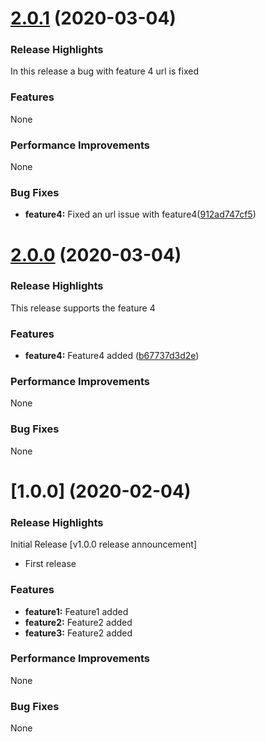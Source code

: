 <a name="2.0.1"></a>
# [2.0.1](https://github.com/i15232/sandbox_repo/compare/2.0.0...2.0.1) (2020-03-04)

### Release Highlights

In this release a bug with feature 4 url is fixed


### Features

None

### Performance Improvements

None

### Bug Fixes

* **feature4:** Fixed an url issue with feature4([912ad747cf5](https://github.com/i15232/sandbox_repo/commit/912ad747cf5))


<a name="2.0.0"></a>
# [2.0.0](https://github.com/i15232/sandbox_repo/compare/1.0.0...2.0.0) (2020-03-04)

### Release Highlights

This release supports the feature 4


### Features

* **feature4:** Feature4 added ([b67737d3d2e](https://github.com/i15232/sandbox_repo/commit/b67737d3d2e))

### Performance Improvements

None

### Bug Fixes

None


<a name="1.0.0"></a>
# [1.0.0] (2020-02-04)

### Release Highlights

Initial Release [v1.0.0 release announcement]

* First release 


### Features

* **feature1:** Feature1 added
* **feature2:** Feature2 added
* **feature3:** Feature2 added

### Performance Improvements

None

### Bug Fixes

None
